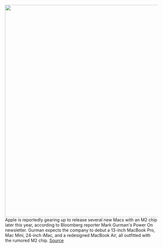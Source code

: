 <img src='https://cdn.vox-cdn.com/thumbor/qAyVTGZArxhSa76jwE35hQxEd8M=/0x0:2040x1360/1200x800/filters:focal(857x517:1183x843)/cdn.vox-cdn.com/uploads/chorus_image/image/70531631/acastro_180604_1777_apple_wwdc_0002.0.jpg' width='700px' /><br/>
Apple is reportedly gearing up to release several new Macs with an M2 chip later this year, according to Bloomberg reporter Mark Gurman's Power On newsletter. Gurman expects the company to debut a 13-inch MacBook Pro, Mac Mini, 24-inch iMac, and a redesigned MacBook Air, all outfitted with the rumored M2 chip.
<a href='https://www.theverge.com/2022/2/20/22943411/apple-m2-chip-new-macs-rumor'> Source <a/>